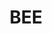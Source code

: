 ---
blog: https://bee.digital/en/blog
facebook: https://facebook.com/beedigitalgrowth
instagram: https://instagram.com/beedigitalgrowth
linkedin: https://linkedin.com/company/bee-digital-growth-ag
logohandle: beedigital
sort: bee
title: BEE
twitter: https://x.com/BEE_GROWTH
website: https://www.bee.digital/en/
youtube: https://youtube.com/user/BEEINBOUND
---